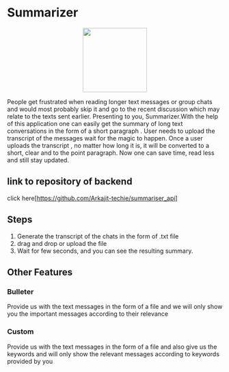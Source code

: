# Summarizer

<p align="center"><img  width="150" height="150" src="/public/Asset_2@2x.png"></p>

People get frustrated when reading longer text messages or group chats and would most probably skip it and go to the recent discussion which may relate to the texts sent earlier.
Presenting to you, Summarizer.With the help of this application one can easily get the summary of long text conversations in the form of a short paragraph . User needs to upload the transcript of the messages wait for the magic to happen. Once a user uploads the transcript , no matter how long it is, it will be converted to a short, clear and to the point paragraph. Now one can save time, read less and still stay updated.

## link to repository of backend
click here[https://github.com/Arkajit-techie/summariser_api]


## Steps

1) Generate the transcript of the chats in the form of .txt file
2) drag and drop or upload the file
3) Wait for few seconds, and you can see the resulting summary.

## Other Features

### Bulleter

Provide us with the text messages in the form of a file and we will only show you the important messages according to their relevance

### Custom

Provide us with the text messages in the form of a file and also give us the keywords and will only show the relevant messages according to keywords provided by you
